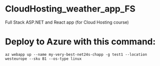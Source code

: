 # CloudHosting_weather_app_FS
Full Stack ASP.NET and React app (for Cloud Hosting course)

# Deploy to Azure with this command:
    az webapp up --name my-very-best-net24s-chapp -g test1 --location westeurope --sku B1 --os-type linux